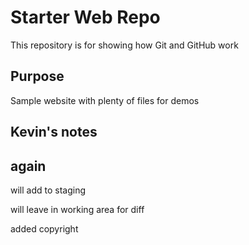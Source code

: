 # Starter Web Repo

This repository is for showing how Git and GitHub work

## Purpose

Sample website with plenty of files for demos
## Kevin's notes

## again
will add to staging

will leave in working area for diff

added copyright
